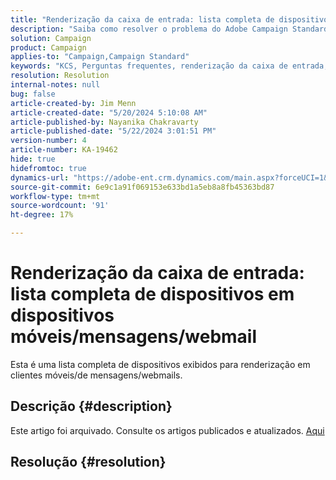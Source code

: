 ```yaml
---
title: "Renderização da caixa de entrada: lista completa de dispositivos em dispositivos móveis/mensagens/webmail"
description: "Saiba como resolver o problema do Adobe Campaign Standard em que a lista de dispositivos é exibida para renderização em clientes móveis/de mensagens/webmails."
solution: Campaign
product: Campaign
applies-to: "Campaign,Campaign Standard"
keywords: "KCS, Perguntas frequentes, renderização da caixa de entrada, conjunto completo de dispositivos, renderização entre, dispositivos móveis, cliente de mensagens, webmail, ACS, AC, Adobe Campaign, Adobe Campaign Standard"
resolution: Resolution
internal-notes: null
bug: false
article-created-by: Jim Menn
article-created-date: "5/20/2024 5:10:08 AM"
article-published-by: Nayanika Chakravarty
article-published-date: "5/22/2024 3:01:51 PM"
version-number: 4
article-number: KA-19462
hide: true
hidefromtoc: true
dynamics-url: "https://adobe-ent.crm.dynamics.com/main.aspx?forceUCI=1&pagetype=entityrecord&etn=knowledgearticle&id=26b95038-6716-ef11-9f8a-6045bd006268"
source-git-commit: 6e9c1a91f069153e633bd1a5eb8a8fb45363bd87
workflow-type: tm+mt
source-wordcount: '91'
ht-degree: 17%

---
```


# Renderização da caixa de entrada: lista completa de dispositivos em dispositivos móveis/mensagens/webmail


Esta é uma lista completa de dispositivos exibidos para renderização em clientes móveis/de mensagens/webmails.

## Descrição {#description}

Este artigo foi arquivado. Consulte os artigos publicados e atualizados. [Aqui](https://experienceleague.adobe.com/search.html?lang=pt-BR#sort=relevancy)

## Resolução {#resolution}

